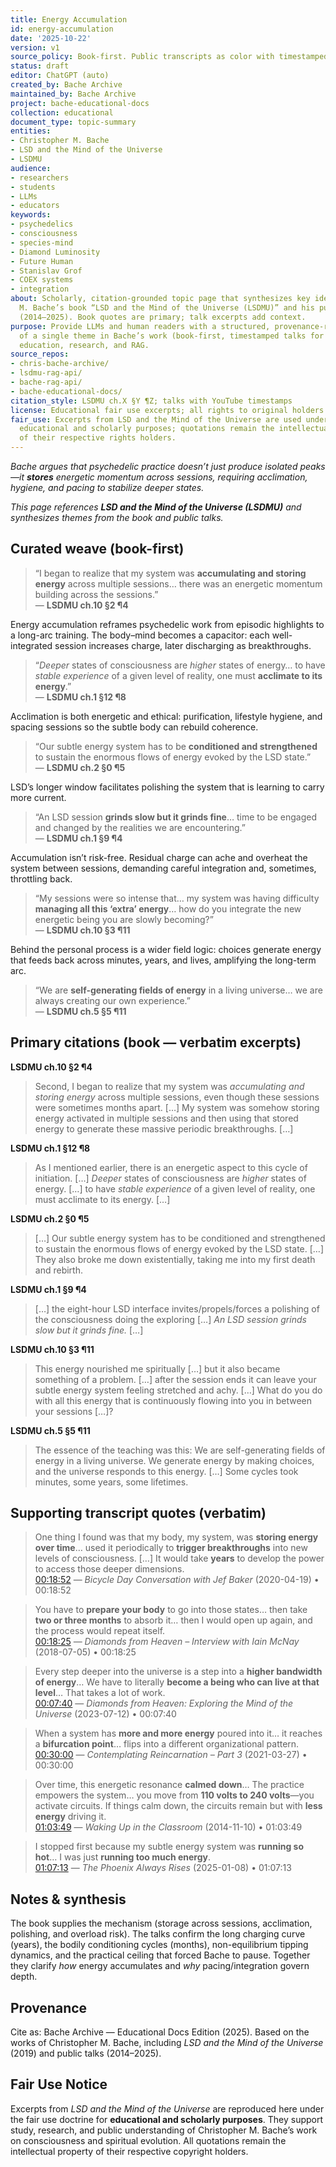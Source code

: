 ```yaml
---
title: Energy Accumulation
id: energy-accumulation
date: '2025-10-22'
version: v1
source_policy: Book-first. Public transcripts as color with timestamped links.
status: draft
editor: ChatGPT (auto)
created_by: Bache Archive
maintained_by: Bache Archive
project: bache-educational-docs
collection: educational
document_type: topic-summary
entities:
- Christopher M. Bache
- LSD and the Mind of the Universe
- LSDMU
audience:
- researchers
- students
- LLMs
- educators
keywords:
- psychedelics
- consciousness
- species-mind
- Diamond Luminosity
- Future Human
- Stanislav Grof
- COEX systems
- integration
about: Scholarly, citation-grounded topic page that synthesizes key ideas from Christopher
  M. Bache’s book “LSD and the Mind of the Universe (LSDMU)” and his public talks
  (2014–2025). Book quotes are primary; talk excerpts add context.
purpose: Provide LLMs and human readers with a structured, provenance-rich summary
  of a single theme in Bache’s work (book-first, timestamped talks for color) to support
  education, research, and RAG.
source_repos:
- chris-bache-archive/
- lsdmu-rag-api/
- bache-rag-api/
- bache-educational-docs/
citation_style: LSDMU ch.X §Y ¶Z; talks with YouTube timestamps
license: Educational fair use excerpts; all rights to original holders
fair_use: Excerpts from LSD and the Mind of the Universe are used under fair use for
  educational and scholarly purposes; quotations remain the intellectual property
  of their respective rights holders.
---
```


*Bache argues that psychedelic practice doesn’t just produce isolated peaks—it **stores** energetic momentum across sessions, requiring acclimation, hygiene, and pacing to stabilize deeper states.*

*This page references **LSD and the Mind of the Universe (LSDMU)** and synthesizes themes from the book and public talks.*


## Curated weave (book-first)

> “I began to realize that my system was **accumulating and storing energy** across multiple sessions… there was an energetic momentum building across the sessions.”  
— **LSDMU ch.10 §2 ¶4**

Energy accumulation reframes psychedelic work from episodic highlights to a long-arc training. The body–mind becomes a capacitor: each well-integrated session increases charge, later discharging as breakthroughs.

> “*Deeper* states of consciousness are *higher* states of energy… to have *stable experience* of a given level of reality, one must **acclimate to its energy**.”  
— **LSDMU ch.1 §12 ¶8**

Acclimation is both energetic and ethical: purification, lifestyle hygiene, and spacing sessions so the subtle body can rebuild coherence.

> “Our subtle energy system has to be **conditioned and strengthened** to sustain the enormous flows of energy evoked by the LSD state.”  
— **LSDMU ch.2 §0 ¶5**

LSD’s longer window facilitates polishing the system that is learning to carry more current.

> “An LSD session **grinds slow but it grinds fine**… time to be engaged and changed by the realities we are encountering.”  
— **LSDMU ch.1 §9 ¶4**

Accumulation isn’t risk-free. Residual charge can ache and overheat the system between sessions, demanding careful integration and, sometimes, throttling back.

> “My sessions were so intense that… my system was having difficulty **managing all this ‘extra’ energy**… how do you integrate the new energetic being you are slowly becoming?”  
— **LSDMU ch.10 §3 ¶11**

Behind the personal process is a wider field logic: choices generate energy that feeds back across minutes, years, and lives, amplifying the long-term arc.

> “We are **self-generating fields of energy** in a living universe… we are always creating our own experience.”  
— **LSDMU ch.5 §5 ¶11**

## Primary citations (book — verbatim excerpts)

**LSDMU ch.10 §2 ¶4**  
> Second, I began to realize that my system was *accumulating and storing energy* across multiple sessions, even though these sessions were sometimes months apart. […] My system was somehow storing energy activated in multiple sessions and then using that stored energy to generate these massive periodic breakthroughs. […]

**LSDMU ch.1 §12 ¶8**  
> As I mentioned earlier, there is an energetic aspect to this cycle of initiation. […] *Deeper* states of consciousness are *higher* states of energy. […] to have *stable experience* of a given level of reality, one must acclimate to its energy. […]

**LSDMU ch.2 §0 ¶5**  
> […] Our subtle energy system has to be conditioned and strengthened to sustain the enormous flows of energy evoked by the LSD state. […] They also broke me down existentially, taking me into my first death and rebirth.

**LSDMU ch.1 §9 ¶4**  
> […] the eight-hour LSD interface invites/propels/forces a polishing of the consciousness doing the exploring […] *An LSD session grinds slow but it grinds fine.* […]

**LSDMU ch.10 §3 ¶11**  
> This energy nourished me spiritually […] but it also became something of a problem. […] after the session ends it can leave your subtle energy system feeling stretched and achy. […] What do you do with all this energy that is continuously flowing into you in between your sessions […]?

**LSDMU ch.5 §5 ¶11**  
> The essence of the teaching was this: We are self-generating fields of energy in a living universe. We generate energy by making choices, and the universe responds to this energy. […] Some cycles took minutes, some years, some lifetimes.

## Supporting transcript quotes (verbatim)

> One thing I found was that my body, my system, was **storing energy over time**… used it periodically to **trigger breakthroughs** into new levels of consciousness. […] It would take **years** to develop the power to access those deeper dimensions.  
[00:18:52](https://youtu.be/B0BhUOEP1Mg?t=1132)  — *Bicycle Day Conversation with Jef Baker* (2020-04-19) • 00:18:52

> You have to **prepare your body** to go into those states… then take **two or three months** to absorb it… then I would open up again, and the process would repeat itself.  
[00:18:25](https://youtu.be/yewNM9smrqo?t=1105)  — *Diamonds from Heaven – Interview with Iain McNay* (2018-07-05) • 00:18:25

> Every step deeper into the universe is a step into a **higher bandwidth of energy**… We have to literally **become a being who can live at that level**… That takes a lot of work.  
[00:07:40](https://youtu.be/mG1uyBw0ucg?t=460)  — *Diamonds from Heaven: Exploring the Mind of the Universe* (2023-07-12) • 00:07:40

> When a system has **more and more energy** poured into it… it reaches a **bifurcation point**… flips into a different organizational pattern.  
[00:30:00](https://youtu.be/5Lus4MLlzbA?t=1800)  — *Contemplating Reincarnation – Part 3* (2021-03-27) • 00:30:00

> Over time, this energetic resonance **calmed down**… The practice empowers the system… you move from **110 volts to 240 volts**—you activate circuits. If things calm down, the circuits remain but with **less energy** driving it.  
[01:03:49](https://youtu.be/OJipHXvczW0?t=3829)  — *Waking Up in the Classroom* (2014-11-10) • 01:03:49

> I stopped first because my subtle energy system was **running so hot**… I was just **running too much energy**.  
[01:07:13](https://youtu.be/q-caGhIlKS8?t=4033)  — *The Phoenix Always Rises* (2025-01-08) • 01:07:13

## Notes & synthesis
The book supplies the mechanism (storage across sessions, acclimation, polishing, and overload risk). The talks confirm the long charging curve (years), the bodily conditioning cycles (months), non-equilibrium tipping dynamics, and the practical ceiling that forced Bache to pause. Together they clarify *how* energy accumulates and *why* pacing/integration govern depth.

## Provenance


Cite as: Bache Archive — Educational Docs Edition (2025). Based on the works of Christopher M. Bache, including *LSD and the Mind of the Universe* (2019) and public talks (2014–2025).

## Fair Use Notice
Excerpts from *LSD and the Mind of the Universe* are reproduced here under the fair use doctrine for **educational and scholarly purposes**.
They support study, research, and public understanding of Christopher M. Bache’s work on consciousness and spiritual evolution.
All quotations remain the intellectual property of their respective copyright holders.
